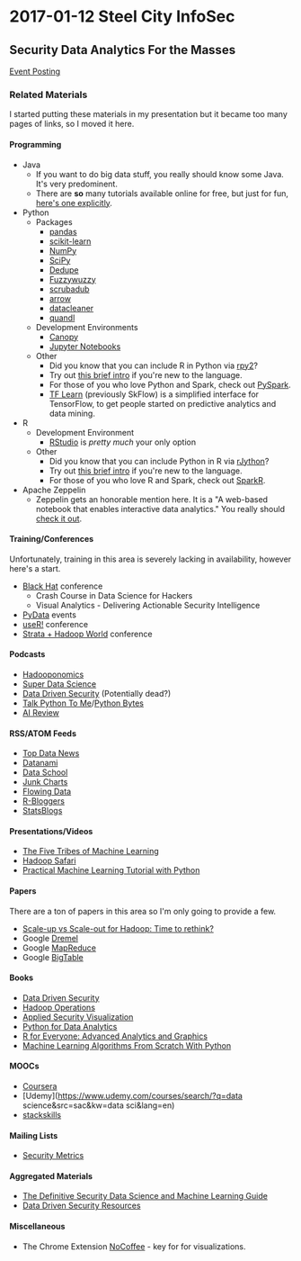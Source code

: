 # 2017-01-12 Steel City InfoSec
## Security Data Analytics For the Masses
[Event Posting](https://www.meetup.com/Steel-City-InfoSec/events/235321688/)

### Related Materials
I started putting these materials in my presentation but it became too many pages of links, so I moved it here.

#### Programming
* Java
  * If you want to do big data stuff, you really should know some Java.  It's very predominent.
  * There are **so** many tutorials available online for free, but just for fun, [here's one explicitly](http://docs.oracle.com/javase/tutorial/).
* Python
  * Packages
    * [pandas](http://pandas.pydata.org/)
    * [scikit-learn](http://scikit-learn.org/stable/)
    * [NumPy](http://www.numpy.org/)
    * [SciPy](https://www.scipy.org/)
    * [Dedupe](https://github.com/datamade/dedupe)
    * [Fuzzywuzzy](https://github.com/seatgeek/fuzzywuzzy)
    * [scrubadub](https://github.com/datascopeanalytics/scrubadub)
    * [arrow](https://github.com/crsmithdev/arrow)
    * [datacleaner](https://github.com/rhiever/datacleaner)
    * [quandl](https://www.quandl.com/tools/python)
  * Development Environments
    * [Canopy](https://store.enthought.com/downloads/#default)
    * [Jupyter Notebooks](http://jupyter.org/)
  * Other
    * Did you know that you can include R in Python via [rpy2](http://rpy2.bitbucket.org/)?
    * Try out [this brief intro](https://www.stavros.io/tutorials/python/) if you're new to the language.
    * For those of you who love Python and Spark, check out [PySpark](http://spark.apache.org/docs/0.9.0/python-programming-guide.html).
    * [TF Learn](https://github.com/tensorflow/tensorflow/tree/master/tensorflow/contrib/learn/python/learn) (previously SkFlow) is a simplified interface for TensorFlow, to get people started on predictive analytics and data mining.
* R
  * Development Environment
    * [RStudio](https://www.rstudio.com/) is *pretty much* your only option
  * Other
    * Did you know that you can include Python in R via [rJython](https://cran.r-project.org/web/packages/rJython/index.html)?
    * Try out [this brief intro](https://cran.r-project.org/doc/contrib/Torfs+Brauer-Short-R-Intro.pdf) if you're new to the language.
    * For those of you who love R and Spark, check out [SparkR](http://spark.apache.org/docs/latest/sparkr.html).
* Apache Zeppelin
  * Zeppelin gets an honorable mention here.  It is a "A web-based notebook that enables interactive data analytics."  You really should [check it out](https://zeppelin.apache.org/).

#### Training/Conferences
Unfortunately, training in this area is severely lacking in availability, however here's a start.

* [Black Hat](http://www.blackhat.com/upcoming.html) conference
  * Crash Course in Data Science for Hackers
  * Visual Analytics - Delivering Actionable Security Intelligence
* [PyData](http://pydata.org/events.html) events
* [useR!](https://www.r-project.org/conferences.html) conference
* [Strata + Hadoop World](http://conferences.oreilly.com/strata) conference

#### Podcasts
* [Hadooponomics](http://bluehillresearch.com/hadooponomics/)
* [Super Data Science](http://feeds.soundcloud.com/users/soundcloud:users:253585900/sounds.rss)
* [Data Driven Security](http://datadrivensecurity.info/podcast/) (Potentially dead?)
* [Talk Python To Me](https://talkpython.fm/)/[Python Bytes](https://pythonbytes.fm/)
* [AI Review](https://itunes.apple.com/us/podcast/ai-review/id1142140410)

#### RSS/ATOM Feeds
* [Top Data News](https://topdata.news/feed/)
* [Datanami](https://www.datanami.com/feed/)
* [Data School](http://www.dataschool.io/rss/)
* [Junk Charts](http://junkcharts.typepad.com/junk_charts/atom.xml)
* [Flowing Data](http://flowingdata.com/feed)
* [R-Bloggers](https://www.r-bloggers.com/feed/)
* [StatsBlogs](http://feeds.feedburner.com/statsblogs)

#### Presentations/Videos
* [The Five Tribes of Machine Learning](https://www.youtube.com/watch?v=oxWruJZ-BbU)
* [Hadoop Safari](https://2016.zeronights.ru/wp-content/uploads/2016/12/Wavestone-ZeroNights-2016-Hadoop-safari-Hunting-for-vulnerabilities-v1.0.pdf)
* [Practical Machine Learning Tutorial with Python](https://www.youtube.com/playlist?list=PLQVvvaa0QuDfKTOs3Keq_kaG2P55YRn5v)

#### Papers
There are a ton of papers in this area so I'm only going to provide a few.

* [Scale-up vs Scale-out for Hadoop: Time to rethink?](https://www.microsoft.com/en-us/research/wp-content/uploads/2016/02/a20-appuswamy.pdf)
* Google [Dremel](https://static.googleusercontent.com/media/research.google.com/en//pubs/archive/36632.pdf)
* Google [MapReduce](https://static.googleusercontent.com/media/research.google.com/en//archive/mapreduce-osdi04.pdf)
* Google [BigTable](https://static.googleusercontent.com/media/research.google.com/en//archive/bigtable-osdi06.pdf)

#### Books
* [Data Driven Security](http://datadrivensecurity.info/book/)
* [Hadoop Operations](http://shop.oreilly.com/product/0636920038993.do)
* [Applied Security Visualization](https://www.amazon.com/gp/product/B001FBFH3I/ref=oh_aui_d_detailpage_o09_?ie=UTF8&psc=1)
* [Python for Data Analytics](http://shop.oreilly.com/product/0636920023784.do)
* [R for Everyone: Advanced Analytics and Graphics](https://www.amazon.com/Everyone-Advanced-Analytics-Graphics-Addison-Wesley/dp/0321888030/ref=sr_1_1)
* [Machine Learning Algorithms From Scratch With Python](https://machinelearningmastery.com/machine-learning-algorithms-from-scratch/)

#### MOOCs
* [Coursera](https://www.coursera.org/browse/data-science)
* [Udemy](https://www.udemy.com/courses/search/?q=data science&src=sac&kw=data sci&lang=en)
* [stackskills](https://stackskills.com/courses)

#### Mailing Lists
* [Security Metrics](http://www.securitymetrics.org/mailing-list.html)

#### Aggregated Materials
* [The Definitive Security Data Science and Machine Learning Guide](http://www.covert.io/the-definitive-security-datascience-and-machinelearning-guide/)
* [Data Driven Security Resources](http://datadrivensecurity.info/blog/pages/resources.html)

#### Miscellaneous
* The Chrome Extension [NoCoffee](https://chrome.google.com/webstore/detail/nocoffee/jjeeggmbnhckmgdhmgdckeigabjfbddl?hl=en-US) - key for for visualizations.

